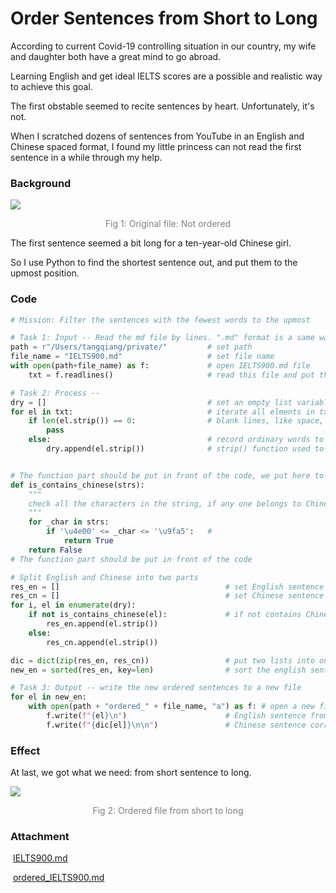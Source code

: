 # Order Sentences from Short to Long


According to current Covid-19 controlling situation in our country, my wife and daughter both have a great mind to go abroad. 

Learning English and get ideal IELTS scores are a possible and realistic way to achieve this goal.

The first obstable seemed to recite sentences by heart. Unfortunately, it's not.

When I scratched dozens of sentences from YouTube in an English and Chinese spaced format, I found my little princess can not read the first sentence in a while through my help.

### Background

![](https://doraemonj.github.io/pics/screenshot_20220514_112220.png)
<div align="center"><font color='gray'>Fig 1: Original file: Not ordered</font></div>



The first sentence seemed a bit long for a ten-year-old Chinese girl.

So I use Python to find the shortest sentence out, and put them to the upmost position.

### Code

```python
# Mission: Filter the sentences with the fewest words to the upmost

# Task 1: Input -- Read the md file by lines. ".md" format is a same way of ".txt".
path = r"/Users/tangqiang/private/"         # set path
file_name = "IELTS900.md"                   # set file name
with open(path+file_name) as f:             # open IELTS900.md file
    txt = f.readlines()                     # read this file and put the whole content to a list variable named "txt"

# Task 2: Process -- 
dry = []                                    # set an empty list variable to filter the blank lines
for el in txt:                              # iterate all elments in txt
    if len(el.strip()) == 0:                # blank lines, like space, enter,etc... need not to be recorded
        pass
    else:                                   # record ordinary words to "dry" list
        dry.append(el.strip())              # strip() function used to delete the blank string before and after the word.


# The function part should be put in front of the code, we put here to make it more apprehensible
def is_contains_chinese(strs):
    """
    check all the characters in the string, if any one belongs to Chinese, return True.
    """
    for _char in strs:
        if '\u4e00' <= _char <= '\u9fa5':   #
            return True
    return False
# The function part should be put in front of the code

# Split English and Chinese into two parts
res_en = []                                     # set English sentence result list
res_cn = []                                     # set Chinese sentence result list
for i, el in enumerate(dry):
    if not is_contains_chinese(el):             # if not contains Chinese
        res_en.append(el.strip())
    else:
        res_cn.append(el.strip())

dic = dict(zip(res_en, res_cn))                 # put two lists into one dictionary, then specific sentence can be found easily.
new_en = sorted(res_en, key=len)                # sort the english sentence by length

# Task 3: Output -- write the new ordered sentences to a new file
for el in new_en:
    with open(path + "ordered_" + file_name, "a") as f: # open a new file with "a" mode which means open then append new strings at the end of the file
        f.write(f"{el}\n")                      # English sentence from short to long
        f.write(f"{dic[el]}\n\n")               # Chinese sentence corresponds to English ones
```

### Effect

At last, we got what we need: from short sentence to long.

![](https://doraemonj.github.io/pics/screenshot_20220514_113746.png)

<div align="center"><font color='gray'>Fig 2: Ordered file from short to long</font></div>

### Attachment

​	[IELTS900.md](https://doraemonj.github.io/docs/IELTS900.md)

​	[ordered_IELTS900.md](https://doraemonj.github.io/docs/ordered_IELTS900.md)

